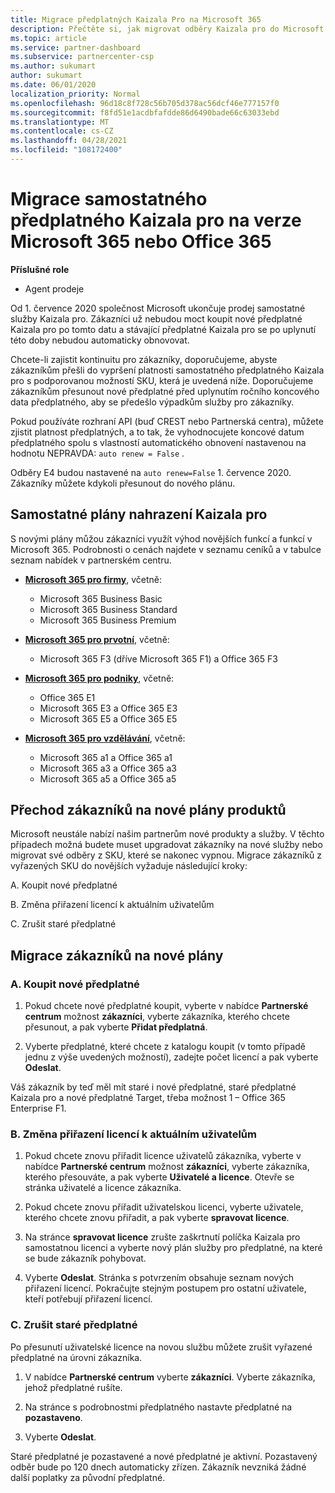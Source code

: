 ```yaml
---
title: Migrace předplatných Kaizala Pro na Microsoft 365
description: Přečtěte si, jak migrovat odběry Kaizala pro do Microsoft 365 nebo verzí Office 365. Přečtěte si tento článek, kde najdete další podrobnosti o přechodu zákazníků.
ms.topic: article
ms.service: partner-dashboard
ms.subservice: partnercenter-csp
ms.author: sukumart
author: sukumart
ms.date: 06/01/2020
localization_priority: Normal
ms.openlocfilehash: 96d18c8f728c56b705d378ac56dcf46e777157f0
ms.sourcegitcommit: f8fd51e1acdbfafdde86d6490bade66c63033ebd
ms.translationtype: MT
ms.contentlocale: cs-CZ
ms.lasthandoff: 04/28/2021
ms.locfileid: "108172400"
---
```

# <a name="migrate-kaizala-pro-standalone-subscriptions-to-microsoft-365-or-office-365-versions"></a>Migrace samostatného předplatného Kaizala pro na verze Microsoft 365 nebo Office 365

**Příslušné role**

- Agent prodeje

Od 1. července 2020 společnost Microsoft ukončuje prodej samostatné služby Kaizala pro. Zákazníci už nebudou moct koupit nové předplatné Kaizala pro po tomto datu a stávající předplatné Kaizala pro se po uplynutí této doby nebudou automaticky obnovovat.

Chcete-li zajistit kontinuitu pro zákazníky, doporučujeme, abyste zákazníkům přešli do vypršení platnosti samostatného předplatného Kaizala pro s podporovanou možností SKU, která je uvedená níže. Doporučujeme zákazníkům přesunout nové předplatné před uplynutím ročního koncového data předplatného, aby se předešlo výpadkům služby pro zákazníky.

Pokud používáte rozhraní API (buď CREST nebo Partnerská centra), můžete zjistit platnost předplatných, a to tak, že vyhodnocujete koncové datum předplatného spolu s vlastností automatického obnovení nastavenou na hodnotu NEPRAVDA: `auto renew = False` .

Odběry E4 budou nastavené na `auto renew=False` 1. července 2020. Zákazníky můžete kdykoli přesunout do nového plánu.

## <a name="kaizala-pro-standalone-replacement-plans"></a>Samostatné plány nahrazení Kaizala pro

S novými plány můžou zákazníci využít výhod novějších funkcí a funkcí v Microsoft 365. Podrobnosti o cenách najdete v seznamu ceníků a v tabulce seznam nabídek v partnerském centru.

- [**Microsoft 365 pro firmy**](https://www.microsoft.com/microsoft-365/compare-all-microsoft-365-products?&activetab=tab:primaryr2), včetně:  
   - Microsoft 365 Business Basic
   - Microsoft 365 Business Standard
   - Microsoft 365 Business Premium
    
- [**Microsoft 365 pro prvotní**](https://www.microsoft.com/microsoft-365/microsoft-365-enterprise-f3?activetab=pivot:overviewtab), včetně:
   - Microsoft 365 F3 (dříve Microsoft 365 F1) a Office 365 F3
    
- [**Microsoft 365 pro podniky**](https://www.microsoft.com/microsoft-365/compare-microsoft-365-enterprise-plans), včetně: 
   - Office 365 E1
   - Microsoft 365 E3 a Office 365 E3
   - Microsoft 365 E5 a Office 365 E5

- [**Microsoft 365 pro vzdělávání**](https://www.microsoft.com/education/buy-license/microsoft365), včetně: 
    - Microsoft 365 a1 a Office 365 a1
    - Microsoft 365 a3 a Office 365 a3
    - Microsoft 365 a5 a Office 365 a5

## <a name="transition-customers-to-new-product-plans"></a>Přechod zákazníků na nové plány produktů

Microsoft neustále nabízí našim partnerům nové produkty a služby. V těchto případech možná budete muset upgradovat zákazníky na nové služby nebo migrovat své odběry z SKU, které se nakonec vypnou. Migrace zákazníků z vyřazených SKU do novějších vyžaduje následující kroky:

A. Koupit nové předplatné

B. Změna přiřazení licencí k aktuálním uživatelům

C. Zrušit staré předplatné


## <a name="migrate-your-customers-to-new-plans"></a>Migrace zákazníků na nové plány

### <a name="a-purchase-the-new-subscription"></a>A. Koupit nové předplatné

1. Pokud chcete nové předplatné koupit, vyberte v nabídce **Partnerské centrum** možnost **zákazníci**, vyberte zákazníka, kterého chcete přesunout, a pak vyberte **Přidat předplatná**.

2. Vyberte předplatné, které chcete z katalogu koupit (v tomto případě jednu z výše uvedených možností), zadejte počet licencí a pak vyberte **Odeslat**.

Váš zákazník by teď měl mít staré i nové předplatné, staré předplatné Kaizala pro a nové předplatné Target, třeba možnost 1 – Office 365 Enterprise F1.

### <a name="b-reassign-current-user-licenses"></a>B. Změna přiřazení licencí k aktuálním uživatelům

1. Pokud chcete znovu přiřadit licence uživatelů zákazníka, vyberte v nabídce **Partnerské centrum** možnost **zákazníci**, vyberte zákazníka, kterého přesouváte, a pak vyberte **Uživatelé a licence**. Otevře se stránka uživatelé a licence zákazníka.

2. Pokud chcete znovu přiřadit uživatelskou licenci, vyberte uživatele, kterého chcete znovu přiřadit, a pak vyberte **spravovat licence**.

3. Na stránce **spravovat licence** zrušte zaškrtnutí políčka Kaizala pro samostatnou licenci a vyberte nový plán služby pro předplatné, na které se bude zákazník pohybovat.

4.  Vyberte **Odeslat**. Stránka s potvrzením obsahuje seznam nových přiřazení licencí. Pokračujte stejným postupem pro ostatní uživatele, kteří potřebují přiřazení licencí.

### <a name="c-cancel-old-subscription"></a>C. Zrušit staré předplatné

Po přesunutí uživatelské licence na novou službu můžete zrušit vyřazené předplatné na úrovni zákazníka.

1.  V nabídce **Partnerské centrum** vyberte **zákazníci**. Vyberte zákazníka, jehož předplatné rušíte.

2.  Na stránce s podrobnostmi předplatného nastavte předplatné na **pozastaveno**.

3.  Vyberte **Odeslat**.

Staré předplatné je pozastavené a nové předplatné je aktivní. Pozastavený odběr bude po 120 dnech automaticky zřízen. Zákazník nevzniká žádné další poplatky za původní předplatné.
